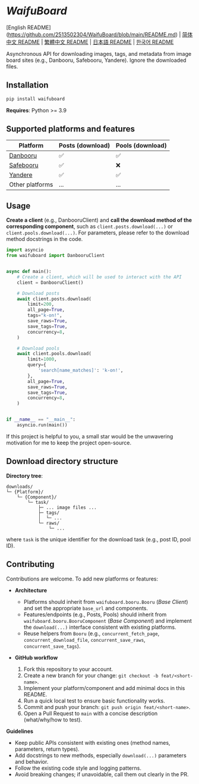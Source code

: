 # ***WaifuBoard***

[English README] (https://github.com/2513502304/WaifuBoard/blob/main/README.md) | [简体中文 README](https://github.com/2513502304/WaifuBoard/blob/main/README.zh-CN.md) | [繁體中文 README](https://github.com/2513502304/WaifuBoard/blob/main/README.zh-TW.md) | [日本語 README](https://github.com/2513502304/WaifuBoard/blob/main/README.ja-JP.md) | [한국어 README](https://github.com/2513502304/WaifuBoard/blob/main/README.ko-KR.md)

Asynchronous API for downloading images, tags, and metadata from image board sites (e.g., Danbooru, Safebooru, Yandere). Ignore the downloaded files.

## **Installation**

```bash
pip install waifuboard
```

**Requires**: Python >= 3.9

## **Supported platforms and features**

| Platform                                | Posts (download) | Pools (download) |
| --------------------------------------- | ---------------- | ---------------- |
| [Danbooru](https://danbooru.donmai.us/) | ✅                | ✅                |
| [Safebooru](https://safebooru.org/)     | ✅                | ❌                |
| [Yandere](https://yande.re/post)        | ✅                | ✅                |
| Other platforms                         | ...              | ...              |

## **Usage**

**Create a client** (e.g., DanbooruClient) and **call the download method of the corresponding component**, such as `client.posts.download(...)` or `client.pools.download(...)`. For parameters, please refer to the download method docstrings in the code.

```python
import asyncio
from waifuboard import DanbooruClient


async def main():
    # Create a client, which will be used to interact with the API
	client = DanbooruClient()

	# Download posts
	await client.posts.download(
		limit=200,
        all_page=True,
		tags="k-on!",
		save_raws=True,
		save_tags=True,
		concurrency=8,
	)

	# Download pools
	await client.pools.download(
		limit=1000,
		query={
            'search[name_matches]': 'k-on!',
        },
        all_page=True,
		save_raws=True,
		save_tags=True,
		concurrency=8,
	)


if __name__ == "__main__":
	asyncio.run(main())
```

If this project is helpful to you, a small star would be the unwavering motivation for me to keep the project open-source.

## **Download directory structure**

**Directory tree**:

```
downloads/
└─ {Platform}/
	└─ {Component}/
		└─ task/
			├─ ... image files ...
			├─ tags/
			│  └─ ...
			└─ raws/
				└─ ...
```

where `task` is the unique identifier for the download task (e.g., post ID, pool ID).

## **Contributing**

Contributions are welcome. To add new platforms or features:

- **Architecture**
	- Platforms should inherit from `waifuboard.booru.Booru` (*Base Client*) and set the appropriate `base_url` and components.
	- Features/endpoints (e.g., Posts, Pools) should inherit from `waifuboard.booru.BooruComponent` (*Base Component*) and implement the `download(...)` interface consistent with existing platforms.
	- Reuse helpers from `Booru` (e.g., `concurrent_fetch_page`, `concurrent_download_file`, `concurrent_save_raws`, `concurrent_save_tags`).

- **GitHub workflow**
	1. Fork this repository to your account.
	2. Create a new branch for your change: `git checkout -b feat/<short-name>`.
	3. Implement your platform/component and add minimal docs in this README.
	4. Run a quick local test to ensure basic functionality works.
	5. Commit and push your branch: `git push origin feat/<short-name>`.
	6. Open a Pull Request to `main` with a concise description (what/why/how to test).

**Guidelines**
- Keep public APIs consistent with existing ones (method names, parameters, return types).
- Add docstrings to new methods, especially `download(...)` parameters and behavior.
- Follow the existing code style and logging patterns.
- Avoid breaking changes; if unavoidable, call them out clearly in the PR.
